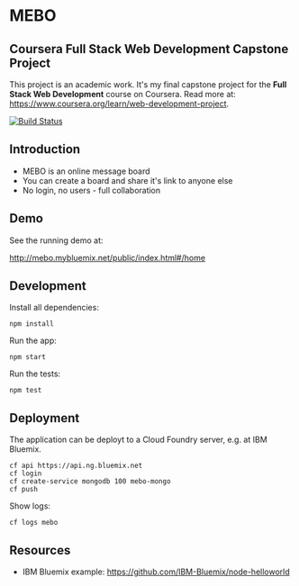 MEBO
====

Coursera Full Stack Web Development Capstone Project
----------------------------------------------------

This project is an academic work. 
It's my final capstone project for the **Full Stack Web Development** course on Coursera. 
Read more at: https://www.coursera.org/learn/web-development-project.

[![Build Status](https://travis-ci.org/tuhrig/mebo.svg?branch=master)](https://travis-ci.org/tuhrig/mebo)

## Introduction

- MEBO is an online message board
- You can create a board and share it's link to anyone else
- No login, no users - full collaboration

## Demo

See the running demo at:

http://mebo.mybluemix.net/public/index.html#/home

## Development

Install all dependencies:

```
npm install
```

Run the app:

```
npm start
```

Run the tests:

```
npm test
```

## Deployment

The application can be deployt to a Cloud Foundry server, e.g. at IBM Bluemix.


```
cf api https://api.ng.bluemix.net
cf login
cf create-service mongodb 100 mebo-mongo
cf push
```

Show logs:

```
cf logs mebo
```


## Resources

- IBM Bluemix example: https://github.com/IBM-Bluemix/node-helloworld